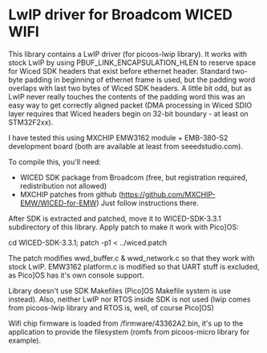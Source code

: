 LwIP driver for Broadcom WICED WIFI
===================================

This library contains a LwIP driver (for picoos-lwip library). It works with
stock LwIP by using PBUF_LINK_ENCAPSULATION_HLEN to reserve space for Wiced SDK
headers that exist before ethernet header. Standard two-byte padding in beginning
of ethernet frame is used, but the padding word overlaps with last two bytes
of Wiced SDK headers. A little bit odd, but as LwIP never really touches the contents
of the padding word this was an easy way to get correctly aligned packet (DMA processing
in Wiced SDIO layer requires that Wiced headers begin on 32-bit boundary - at least
on STM32F2xx).

I have tested this using MXCHIP EMW3162 module + EMB-380-S2 development board (both are
available at least from seeedstudio.com).

To compile this, you'll need:

- WICED SDK package from Broadcom (free, but registration required, redistribution not allowed)
- MXCHIP patches from github (https://github.com/MXCHIP-EMW/WICED-for-EMW)
  Just follow instructions there.

After SDK is extracted and patched, move it to WICED-SDK-3.3.1 subdirectory of this
library. Apply patch to make it work with Pico]OS:

cd WICED-SDK-3.3.1; patch -p1 < ../wiced.patch

The patch modifies wwd_buffer.c & wwd_network.c so that they work with stock LwIP.
EMW3162 platform.c is modified so that UART stuff is excluded, as
Pico]OS has it's own console support.

Library doesn't use SDK Makefiles (Pico]OS Makefile system is use instead).
Also, neither LwIP nor RTOS inside SDK is not used (lwip comes from picoos-lwip
library and RTOS is, well, of course Pico]OS)

Wifi chip firmware is loaded from /firmware/43362A2.bin, it's up to the
application to provide the filesystem (romfs from picoos-micro library for example).

